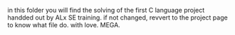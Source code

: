 in this folder you will find the solving of the first C language project handded out by ALx SE training. if not changed, revvert to the project page to know what file do.                                                                          with love. MEGA.
